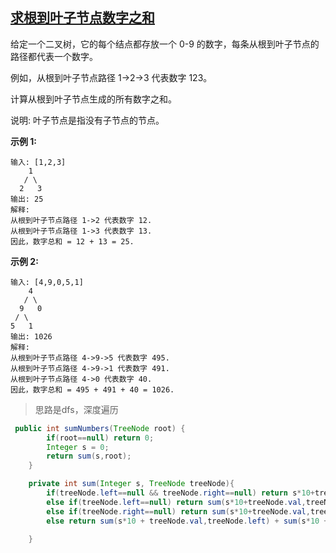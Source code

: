 ## [ 求根到叶子节点数字之和](https://leetcode-cn.com/problems/sum-root-to-leaf-numbers/)

给定一个二叉树，它的每个结点都存放一个 0-9 的数字，每条从根到叶子节点的路径都代表一个数字。

例如，从根到叶子节点路径 1->2->3 代表数字 123。

计算从根到叶子节点生成的所有数字之和。

说明: 叶子节点是指没有子节点的节点。

**示例 1:**

```
输入: [1,2,3]
    1
   / \
  2   3
输出: 25
解释:
从根到叶子节点路径 1->2 代表数字 12.
从根到叶子节点路径 1->3 代表数字 13.
因此，数字总和 = 12 + 13 = 25.
```

**示例 2:**

```
输入: [4,9,0,5,1]
    4
   / \
  9   0
 / \
5   1
输出: 1026
解释:
从根到叶子节点路径 4->9->5 代表数字 495.
从根到叶子节点路径 4->9->1 代表数字 491.
从根到叶子节点路径 4->0 代表数字 40.
因此，数字总和 = 495 + 491 + 40 = 1026.
```

> 思路是dfs，深度遍历

```java
 public int sumNumbers(TreeNode root) {
        if(root==null) return 0;
        Integer s = 0;
        return sum(s,root);
    }

    private int sum(Integer s, TreeNode treeNode){
        if(treeNode.left==null && treeNode.right==null) return s*10+treeNode.val;
        else if(treeNode.left==null) return sum(s*10+treeNode.val,treeNode.right);
        else if(treeNode.right==null) return sum(s*10+treeNode.val,treeNode.left);
        else return sum(s*10 + treeNode.val,treeNode.left) + sum(s*10 +treeNode.val,treeNode.right);

    }
```


